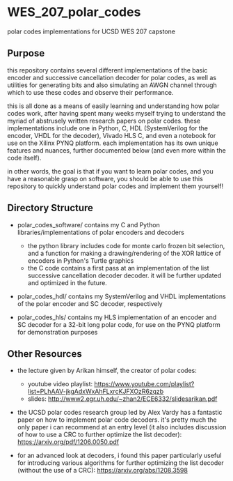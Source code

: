 # WES_207_polar_codes
polar codes implementations for UCSD WES 207 capstone

## Purpose 
this repository contains several different implementations of the basic encoder and successive cancellation decoder for polar codes, as well as utilities for generating bits and also simulating an AWGN channel through which to use these codes and observe their performance. 

this is all done as a means of easily learning and understanding how polar codes work, after having spent many weeks myself trying to understand the myriad of abstrusely written research papers on polar codes. these implementations include one in Python, C, HDL (SystemVerilog for the encoder, VHDL for the decoder), Vivado HLS C, and even a notebook for use on the Xilinx PYNQ platform. each implementation has its own unique features and nuances, further documented below (and even more within the code itself).

in other words, the goal is that if you want to learn polar codes, and you have a reasonable grasp on software, you should be able to use this repository to quickly understand polar codes and implement them yourself!

## Directory Structure
 - polar_codes_software/ contains my C and Python libraries/implementations of polar encoders and decoders
   - the python library includes code for monte carlo frozen bit selection, and a function for making a drawing/rendering of the XOR lattice of encoders in Python's Turtle graphics 
   - the C code contains a first pass at an implementation of the list successive cancellation decoder decoder. it will be further updated and optimized in the future.
   
 - polar_codes_hdl/ contains my SystemVerilog and VHDL implementations of the polar encoder and SC decoder, respectively

 - polar_codes_hls/ contains my HLS implementation of an encoder and SC decoder for a 32-bit long polar code, for use on the PYNQ platform for demonstration purposes

## Other Resources
 - the lecture given by Arikan himself, the creator of polar codes: 
   - youtube video playlist: https://www.youtube.com/playlist?list=PLhAAV-jkgAdxWxAhFLxrcKJFXOzR6zqzb
   - slides: http://www2.egr.uh.edu/~zhan2/ECE6332/slidesarikan.pdf
   
 - the UCSD polar codes research group led by Alex Vardy has a fantastic paper on how to implement polar code decoders. it's pretty much the only paper i can recommend at an entry level (it also includes discussion of how to use a CRC to further optimize the list decoder): https://arxiv.org/pdf/1206.0050.pdf

 - for an advanced look at decoders, i found this paper particularly useful for introducing various algorithms for further optimizing the list decoder (without the use of a CRC): https://arxiv.org/abs/1208.3598

